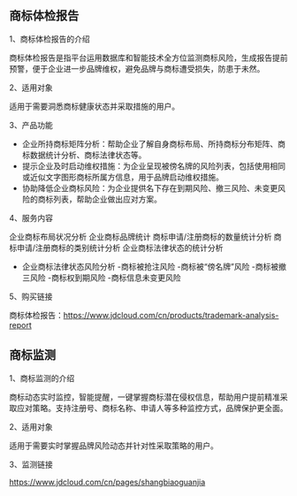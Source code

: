 ## 商标体检报告

1、商标体检报告的介绍

商标体检报告是指平台运用数据库和智能技术全方位监测商标风险，生成报告提前预警，便于企业进一步品牌维权，避免品牌与商标遭受损失，防患于未然。

2、适用对象

适用于需要洞悉商标健康状态并采取措施的用户。

3、产品功能

- 企业所持商标矩阵分析：帮助企业了解自身商标布局、所持商标分布矩阵、商标数据统计分析、商标法律状态等。
- 提示企业及时启动维权措施：为企业呈现被傍名牌的风险列表，包括使用相同或近似文字图形商标所属方信息，用于品牌启动维权措施。
- 协助降低企业商标风险：为企业提供名下存在到期风险、撤三风险、未变更风险的商标列表，帮助企业做出应对方案。

4、服务内容

 企业商标布局状况分析
  企业商标品牌统计 
  商标申请/注册商标的数量统计分析 
  商标申请/注册商标的类别统计分析 
  企业商标法律状态的统计分析 
- 企业商标法律状态风险分析 
 -商标被抢注风险 
 -商标被“傍名牌”风险 
 -商标被撤三风险 
 -商标权到期风险 
 -商标信息未变更风险
 
5、购买链接

商标体检报告：https://www.jdcloud.com/cn/products/trademark-analysis-report

## 商标监测

1、商标监测的介绍

商标动态实时监控，智能提醒，一键掌握商标潜在侵权信息，帮助用户提前精准采取应对策略。支持注册号、商标名称、申请人等多种监控方式，品牌保护更全面。

2、适用对象

适用于需要实时掌握品牌风险动态并针对性采取策略的用户。

3、监测链接

https://www.jdcloud.com/cn/pages/shangbiaoguanjia
